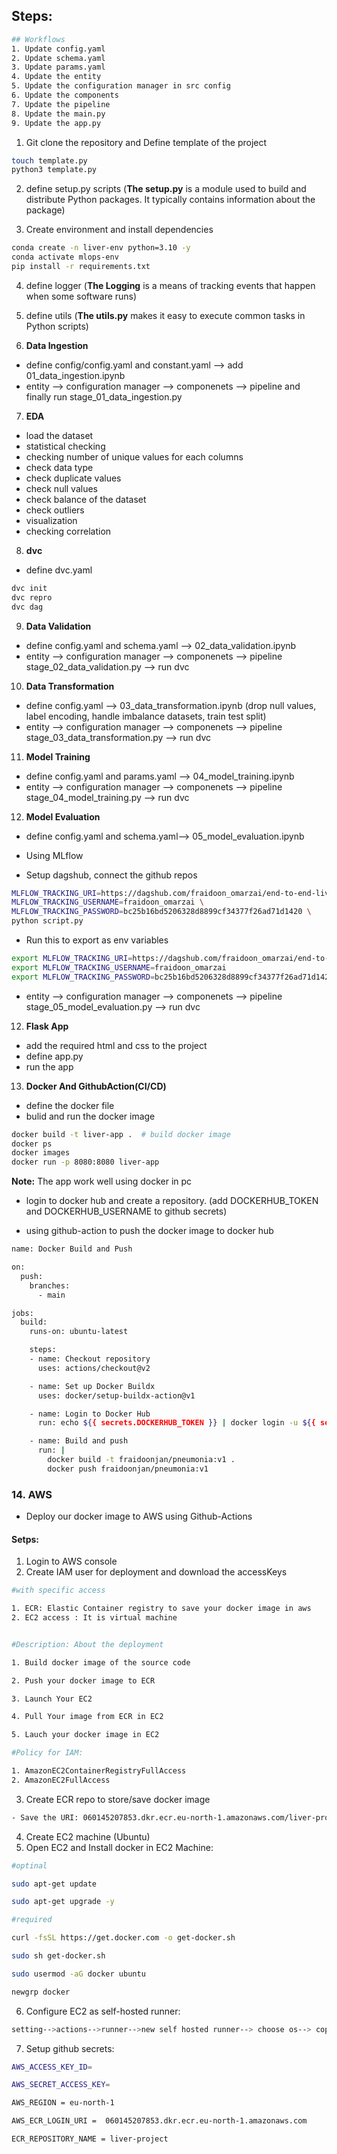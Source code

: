 ## Steps:

```bash
## Workflows
1. Update config.yaml
2. Update schema.yaml
3. Update params.yaml
4. Update the entity
5. Update the configuration manager in src config
6. Update the components
7. Update the pipeline 
8. Update the main.py
9. Update the app.py
```

1. Git clone the repository and Define template of the project

```bash
touch template.py
python3 template.py
```

2. define setup.py scripts (**The setup.py** is a module used to build and distribute Python packages. It typically contains information about the package)


3. Create environment and install dependencies

```bash
conda create -n liver-env python=3.10 -y
conda activate mlops-env
pip install -r requirements.txt
```

4. define logger (**The Logging** is a means of tracking events that happen when some software runs)

5. define utils (**The utils.py** makes it easy to execute common tasks in Python scripts)

6. **Data Ingestion**

* define config/config.yaml and constant.yaml --> add 01_data_ingestion.ipynb  
* entity --> configuration manager --> componenets --> pipeline and finally run stage_01_data_ingestion.py

7. **EDA**

* load the dataset
* statistical checking
* checking number of unique values for each columns
* check data type
* check duplicate values
* check null values
* check balance of the dataset
* check outliers
* visualization
* checking correlation


8. **dvc**

* define dvc.yaml

```bash
dvc init
dvc repro
dvc dag
```

9. **Data Validation**

* define config.yaml and schema.yaml --> 02_data_validation.ipynb
* entity --> configuration manager --> componenets --> pipeline stage_02_data_validation.py --> run dvc


10. **Data Transformation**

* define config.yaml --> 03_data_transformation.ipynb (drop null values, label encoding, handle imbalance datasets, train test split)
* entity --> configuration manager --> componenets --> pipeline stage_03_data_transformation.py --> run dvc


11. **Model Training**

* define config.yaml and params.yaml --> 04_model_training.ipynb
* entity --> configuration manager --> componenets --> pipeline stage_04_model_training.py --> run dvc

12. **Model Evaluation**

* define config.yaml and schema.yaml--> 05_model_evaluation.ipynb

* Using MLflow 

* Setup dagshub, connect the github repos
```bash
MLFLOW_TRACKING_URI=https://dagshub.com/fraidoon_omarzai/end-to-end-liver-project.mlflow \
MLFLOW_TRACKING_USERNAME=fraidoon_omarzai \
MLFLOW_TRACKING_PASSWORD=bc25b16bd5206328d8899cf34377f26ad71d1420 \
python script.py
```

* Run this to export as env variables
```bash
export MLFLOW_TRACKING_URI=https://dagshub.com/fraidoon_omarzai/end-to-end-liver-project.mlflow
export MLFLOW_TRACKING_USERNAME=fraidoon_omarzai 
export MLFLOW_TRACKING_PASSWORD=bc25b16bd5206328d8899cf34377f26ad71d1420
```

* entity --> configuration manager --> componenets --> pipeline stage_05_model_evaluation.py --> run dvc

12. **Flask App**
* add the required html and css to the project
* define app.py
* run the app

13. **Docker And GithubAction(CI/CD)**
* define the docker file
* bulid and run the docker image

```bash
docker build -t liver-app .  # build docker image
docker ps   
docker images
docker run -p 8080:8080 liver-app
```
**Note:** The app work well using docker in pc 

* login to docker hub and create a repository. (add DOCKERHUB_TOKEN and DOCKERHUB_USERNAME to github secrets)

* using github-action to push the docker image to docker hub
```bash
name: Docker Build and Push

on:
  push:
    branches:
      - main

jobs:
  build:
    runs-on: ubuntu-latest

    steps:
    - name: Checkout repository
      uses: actions/checkout@v2

    - name: Set up Docker Buildx
      uses: docker/setup-buildx-action@v1

    - name: Login to Docker Hub
      run: echo ${{ secrets.DOCKERHUB_TOKEN }} | docker login -u ${{ secrets.DOCKERHUB_USERNAME }} --password-stdin

    - name: Build and push
      run: |
        docker build -t fraidoonjan/pneumonia:v1 .
        docker push fraidoonjan/pneumonia:v1

```

### 14. **AWS**

* Deploy our docker image to AWS using Github-Actions
#### Setps:

1. Login to AWS console
2. Create IAM user for deployment and download the accessKeys

```bash
#with specific access

1. ECR: Elastic Container registry to save your docker image in aws
2. EC2 access : It is virtual machine


#Description: About the deployment

1. Build docker image of the source code

2. Push your docker image to ECR

3. Launch Your EC2 

4. Pull Your image from ECR in EC2

5. Lauch your docker image in EC2

#Policy for IAM:

1. AmazonEC2ContainerRegistryFullAccess
2. AmazonEC2FullAccess
```

3. Create ECR repo to store/save docker image
```bash
- Save the URI: 060145207853.dkr.ecr.eu-north-1.amazonaws.com/liver-project
```
4. Create EC2 machine (Ubuntu)
5. Open EC2 and Install docker in EC2 Machine:

```bash
#optinal

sudo apt-get update

sudo apt-get upgrade -y

#required

curl -fsSL https://get.docker.com -o get-docker.sh

sudo sh get-docker.sh

sudo usermod -aG docker ubuntu

newgrp docker
```

6. Configure EC2 as self-hosted runner:
```bash
setting-->actions-->runner-->new self hosted runner--> choose os--> copy each command and run it on EC2 Instance Connect
```
7. Setup github secrets:
```bash
AWS_ACCESS_KEY_ID=

AWS_SECRET_ACCESS_KEY=

AWS_REGION = eu-north-1

AWS_ECR_LOGIN_URI =  060145207853.dkr.ecr.eu-north-1.amazonaws.com

ECR_REPOSITORY_NAME = liver-project
```
